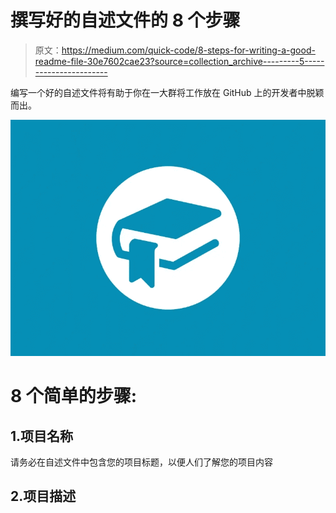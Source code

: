# 撰写好的自述文件的 8 个步骤

> 原文：<https://medium.com/quick-code/8-steps-for-writing-a-good-readme-file-30e7602cae23?source=collection_archive---------5----------------------->

编写一个好的自述文件将有助于你在一大群将工作放在 GitHub 上的开发者中脱颖而出。

![](img/cae7f7a2ad810f9974fada8da7b87b3c.png)

# 8 个简单的步骤:

## 1.项目名称

请务必在自述文件中包含您的项目标题，以便人们了解您的项目内容

## 2.项目描述